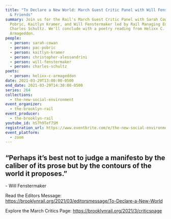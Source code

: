 ```yaml
---
title: "To Declare a New World: March Guest Critic Panel with Will Fenstermaker
  & Friends"
summary: Join us for the Rail's March Guest Critic Panel with Sarah Cowan, Pac
  Pobric, Kaitlyn Kramer, and Will Fenstermaker led by Rail Managing Editor
  Charles Schultz. We'll conclude with a poetry reading from Helixx C.
  Armageddon.
people:
  - person: sarah-cowan
  - person: pac-pobric
  - person: kaitlyn-kramer
  - person: christopher-alessandrini
  - person: will-fenstermaker
  - person: charles-schultz
poets:
  - person: helixx-c-armageddon
date: 2021-03-29T13:00:00-0500
end_date: 2021-03-29T14:30:00-0500
series: 264
collections:
  - the-new-social-environment
event_organizer:
  - the-brooklyn-rail
event_producer:
  - the-brooklyn-rail
youtube_id: hS7h9Tef7SM
registration_url: https://www.eventbrite.com/e/the-new-social-environment-264-to-declare-a-new-world-tickets-147676098185
event_platform:
  - zoom
---
```

## “Perhaps it’s best not to judge a manifesto by the caliber of its prose but by the contours of the world it proposes.”

\- Will Fenstermaker

Read the Editors Message: <https://brooklynrail.org/2021/03/editorsmessage/To-Declare-a-New-World>

Explore the March Critics Page: <https://brooklynrail.org/2021/3/criticspage>